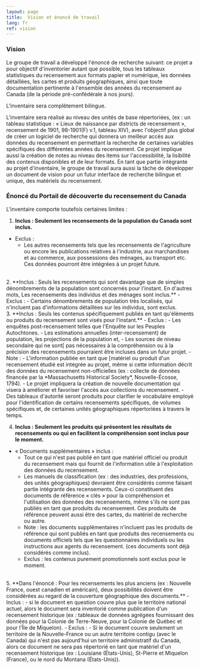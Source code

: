 ```yaml
---
layout: page
title:  Vision et énoncé de travail
lang: fr
ref: vision
---
```

### Vision

Le groupe de travail a développé l'énoncé de recherche suivant: ce projet a pour objectif d'inventorier autant que possible, tous les tableaux statistiques du recensement aux formats papier et numérique, les données détaillées, les cartes et produits géographiques, ainsi que toute documentation pertinente à l'ensemble des années du recensement au Canada (de la période pré-confédérale à nos jours).

L'inventaire sera complètement bilingue.

L'inventaire sera réalisé au niveau des unités de base répertoriées, (ex : un tableau statistique : « Lieux de naissance par districts de recensement », recensement de 1901, 98-1901(F) v.1, tableau XIV), avec l'objectif plus global de créer un logiciel de recherche qui donnera un meilleur accès aux données du recensement en permettant la recherche de certaines variables spécifiques des différentes années du recensement. Ce projet implique aussi la création de notes au niveau des items sur l\'accessibilité, la lisibilité des contenus disponibles et de leur formats. En tant que partie intégrante au projet d'inventaire, le groupe de travail aura aussi la tâche de développer un document de vision pour un futur interface de recherche bilingue et unique, des matériels du recensement.

### Énoncé du Portail de découverte du recensement du Canada

L'inventaire comporte toutefois certaines limites :

1. **Inclus : Seulement les recensements de la population du Canada sont inclus.**  
- Exclus :
  - Les autres recensements tels que les recensements de l'agriculture ou encore les publications relatives à l'industrie, aux marchandises et au commerce, aux possessions des ménages, au transport etc. Ces données pourront être intégrées à un projet future.  
<br />
2. **Inclus : Seuls les recensements qui sont davantage que de simples dénombrements de la population sont concernés pour l'instant. En d'autres mots, Les recensements des individus et des  ménages sont inclus.**  
- Exclus :
  - Certains dénombrements de population très localisés, qui n'incluent pas d'informations détaillées sur les individus, sont exclus.  
<br />
3. **Inclus : Seuls les contenus spécifiquement publiés en tant qu'éléments ou produits du recensement sont visés pour l'instant.**
- Exclus :
  - Les enquêtes post-recensement telles que l'Enquête sur les
         Peuples Autochtones.
  - Les estimations annuelles (inter-recensement) de population, les
         projections de la population et,
  - Les sources de niveau secondaire qui ne sont[ pas
         nécessaires à la compréhension ou à la précision des
         recensements pourraient être incluses dans un futur projet.
- Note :
  - L'information publiée en tant que [matériel ou produit d'un recensement étudié est intégrée au projet, même si cette information décrit des données du recensement non-officielles (ex : collecte de données financée par la *Massachusetts Historical Society*, Nouvelle-Écosse, 1794).
  - Le projet impliquera la création de nouvelle documentation qui visera à améliorer et favoriser l'accès aux collections du recensement.
  - Des tableaux d'autorité seront produits pour clarifier le vocabulaire employé pour l'identification de certains recensements spécifiques, de volumes spécifiques et, de certaines unités géographiques répertoriées à travers le temps.

4. **Inclus : Seulement les produits qui présentent les résultats de recensements ou qui en facilitent la compréhension sont inclus pour le moment.**
- « Documents supplémentaires » inclus :
  - Tout ce qui n'est pas publié en tant que matériel officiel ou produit du recensement mais qui fournit de l'information utile à l'exploitation des données du recensement.
  - Les manuels de classification (ex : des industries, des professions, des unités géographiques) devraient être considérés comme faisant partie intégrante des recensements. Ceux-ci constituent des documents de référence « clés » pour la compréhension et l'utilisation des données des recensements, même s'ils ne sont pas publiés en tant que produits du recensement. Ces produits de référence peuvent aussi être des cartes, du matériel de recherche ou autre.
  - Note : les documents supplémentaires n'incluent pas les produits de référence qui sont publiés en tant que produits des recensements ou documents officiels tels que les questionnaires individuels ou les instructions aux agents du recensement. (ces documents sont déjà considérés comme inclus).
  - Exclus : les contenus purement promotionnels sont exclus pour le moment.  
<br />
5. **Dans l'énoncé : Pour les recensements les plus anciens (ex : Nouvelle France, ouest canadien et américain), deux possibilités doivent être considérées au regard de la couverture géographique des documents.**
   - Inclus :
        - si le document en question couvre plus que le territoire national actuel, alors le document sera inventorié comme publication d'un recensement historique (ex : tableaux de données agrégées fournissant des données pour la Colonie de Terre-Neuve, pour la Colonie de Québec et pour l'Île de Miquelon).
   - Exclus :
        - Si le document couvre seulement un territoire de la Nouvelle-France ou un autre territoire contigu (avec le Canada) qui n'est pas aujourd'hui un territoire administratif du Canada, alors ce document ne sera pas répertorié en tant que matériel d'un recensement historique (ex : Louisiane (États-Unis), St-Pierre et Miquelon (France), ou le nord du Montana (États-Unis)).

